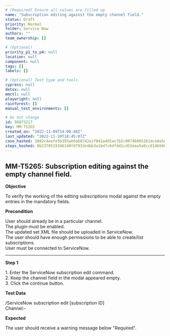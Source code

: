 ```yaml
---
# (Required) Ensure all values are filled up
name: "Subscription editing against the empty channel field."
status: Draft
priority: Normal
folder: Service Now
authors: ""
team_ownership: []

# (Optional)
priority_p1_to_p4: null
location: null
component: null
tags: []
labels: []

# (Optional) Test type and tools
cypress: null
detox: null
mmctl: null
playwright: null
rainforest: []
manual_test_environments: []

# Do not change
id: 56073217
key: MM-T5265
created_on: "2022-11-09T14:00:48Z"
last_updated: "2022-11-10T18:45:07Z"
case_hashed: 3882c4eefe5b393ae0a68742e1f841a465ac7b2c807460052b1dce0a5eee077d1ec356eb1e50e94eab905c0ea5007cd8
steps_hashed: 0b2370519346140fd7932e4bb3a1bd7c6dfdd1cd53eaa5a0cc814b940880ad07d75ef85c26b2223b7dedfc0efd2e1e85
---
```


<!-- (Auto-generated) Based on frontmatter's "key" and "name" -->

## MM-T5265: Subscription editing against the empty channel field.

**Objective**

To verify the working of the editing subscriptions modal against the empty entries in the mandatory fields.

**Precondition**

User should already be in a particular channel.\
The plugin must be enabled.\
The updated set XML file should be uploaded in ServiceNow.\
The user should have enough permissions to be able to create/list subscriptions.\
User must be connected to ServiceNow.

---

**Step 1**

1\. Enter the ServiceNow subscription edit command.\
2\. Keep the channel field in the modal appeared empty.\
3\. Click the continue button.

**Test Data**

/ServiceNow subscription edit \[subscription ID]\
Channel:-

**Expected**

The user should receive a warning message below "Required".
